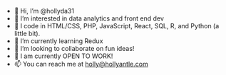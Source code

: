 - 👋 Hi, I’m @hollyda31
- 👀 I’m interested in data analytics and front end dev
- 💾 I code in HTML/CSS, PHP, JavaScript, React, SQL, R, and Python (a little bit).
- 🌱 I’m currently learning Redux
- 💞️ I’m looking to collaborate on fun ideas!
- 💼 I am currently OPEN TO WORK!
- 📫 You can reach me at holly@hollyantle.com

<!---
hollyda31/hollyda31 is a ✨ special ✨ repository because its `README.md` (this file) appears on your GitHub profile.
You can click the Preview link to take a look at your changes.
--->
